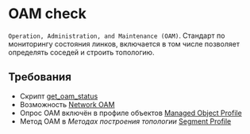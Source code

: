 # OAM check

`Operation, Administration, and Maintenance (OAM)`. Стандарт по мониторингу состояния линков, включается в том числе позволяет определять соседей и строить топологию. 

## Требования

* Скрипт [get_oam_status](../../../../scripts-reference/get_oam_status.md)
* Возможность [Network OAM](../../../../caps-reference/network/oam.md)
* Опрос OAM включён в профиле объектов [Managed Object Profile](../concepts/managed-object-profile/index.md#Box(Полный_опрос))
* Метод OAM в *Методах построения топологии* [Segment Profile](../concepts/network-segment-profile/index.md)
